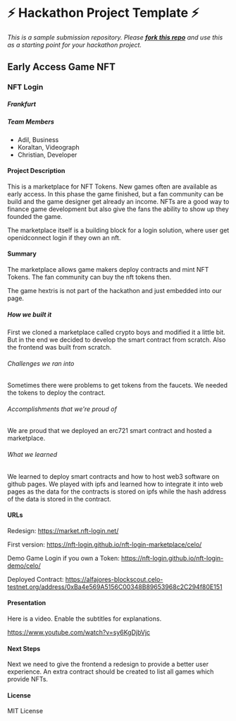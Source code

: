 
# ⚡ Hackathon Project Template ⚡
_This is a sample submission repository.
Please [__fork this repo__](https://help.github.com/articles/fork-a-repo/) and use this as a starting point for your hackathon project._

## Early Access Game NFT
### NFT Login

##### Frankfurt

##### Team Members
- Adil, Business
- Koraltan, Videograph
- Christian, Developer

#### Project Description
This is a marketplace for NFT Tokens.
New games often are available as early access. In this phase the game finished, but a fan community can be build and the game designer get already an income.
NFTs are a good way to finance game development but also give the fans the ability to show up they founded the game.

The marketplace itself is a building block for a login solution, where user get openidconnect login if they own an nft.

#### Summary
The marketplace allows game makers deploy contracts and mint NFT Tokens.
The fan community can buy the nft tokens then.

The game hextris is not part of the hackathon and just embedded into our page.

##### How we built it

First we cloned a marketplace called crypto boys and modified it a little bit.
But in the end we decided to develop the smart contract from scratch.
Also the frontend was built from scratch.

###### Challenges we ran into

Sometimes there were problems to get tokens from the faucets.
We needed the tokens to deploy the contract.

###### Accomplishments that we're proud of

We are proud that we deployed an erc721 smart contract and hosted a marketplace.

###### What we learned

We learned to deploy smart contracts and how to host web3 software on github pages.
We played with ipfs and learned how to integrate it into web pages as the data for the contracts is stored on ipfs while the
hash address of the data is stored in the contract.

#### URLs

Redesign: https://market.nft-login.net/

First version: https://nft-login.github.io/nft-login-marketplace/celo/

Demo Game Login if you own a Token: https://nft-login.github.io/nft-login-demo/celo/

Deployed Contract: https://alfajores-blockscout.celo-testnet.org/address/0xBa4e569A5156C00348B89653968c2C294f80E151

#### Presentation
Here is a video. Enable the subtitles for explanations.

https://www.youtube.com/watch?v=sy6KgDjbVjc

#### Next Steps
Next we need to give the frontend a redesign to provide a better user experience.
An extra contract should be created to list all games which provide NFTs.

#### License
MIT License
